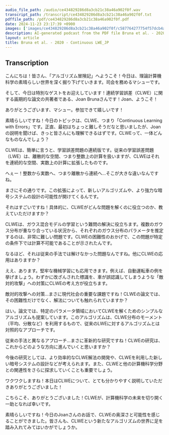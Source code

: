 ```yaml
---
audio_file_path: /audio/ce434829286d8a3cb21c38a46a902f0f.wav
transcript_path: /transcript/ce434829286d8a3cb21c38a46a902f0f.txt
pdffile_path: /pdf/ce434829286d8a3cb21c38a46a902f0f.pdf
date: 2024-11-23 23:17:39 +0900
images: ['images/ce434829286d8a3cb21c38a46a902f0f/c587764277754f57dcb4a53d7227bbfffd00a5286cccc6bd21af671c65210f9a.jpg', 'images/ce434829286d8a3cb21c38a46a902f0f/462e4e7975422b80d6261cd8eaf9846069b6ad1b445d148e99999943ea79c5a0.jpg', 'images/ce434829286d8a3cb21c38a46a902f0f/e44ee34b04ea83d980de1c99cacf1ca6dc978fb70a326ac1f876666d4d0b01d4.jpg']
description: AI-generated podcast from the PDF file Bruna et al. - 2020 - Continuous LWE_JP / ce434829286d8a3cb21c38a46a902f0f
layout: article
title: Bruna et al. - 2020 - Continuous LWE_JP
---
```


## Transcription
こんにちは！皆さん、「アルゴリズム冒険記」へようこそ！今日は、理論計算機科学の素晴らしい世界を深く掘り下げていきます。司会を務めるマシューです。

そして、今日は特別なゲストをお迎えしています！連続学習誤差（CLWE）に関する画期的な論文の共著者である、Joan Brunaさんです！Joan、ようこそ！

ありがとうございます、マシュー。参加できて嬉しいです！

素晴らしいですね！今日のトピックは、CLWE、つまり「Continuous Learning with Errors」です。正直、最初はちょっと難しそうだなと思いましたが、Joanの説明を聞けば、きっと皆さんにも理解できるはずです。CLWEって、一体どんなものなんでしょう？

CLWEは、簡単に言うと、学習誤差問題の連続版です。従来の学習誤差問題（LWE）は、離散的な空間、つまり整数上の計算を扱いますが、CLWEはそれを連続的な空間、実数上の計算に拡張したものです。

へぇー！整数から実数へ、つまり離散から連続へ…そこが大きな違いなんですね。

まさにその通りです。この拡張によって、新しいアルゴリズムや、より強力な暗号システムの設計の可能性が開けてくるんです。

それはすごいですね！具体的に、CLWEがどんな問題を解くのに役立つのか、教えていただけますか？

CLWEは、ガウス混合モデルの学習という難問の解決に役立ちます。複数のガウス分布が重なり合っている状況から、それぞれのガウス分布のパラメータを推定するのは、非常に難しい問題です。CLWEの困難性のおかげで、この問題が特定の条件下では計算不可能であることが示されたんです。

なるほど、それは従来の手法では解けなかった問題なんですね。他にCLWEの応用はありますか？

ええ、あります。堅牢な機械学習にも応用できます。例えば、自動運転車の例を挙げましょう。わずかに改ざんされた標識を、車が誤認識してしまうような「敵対的攻撃」への対策にCLWEの考え方が役立ちます。

敵対的攻撃への対策…まさに現代社会の重要な課題ですね！CLWEの論文では、その困難性だけでなく、解法についても触れられていますか？

はい。論文では、特定のパラメータ領域においてCLWEを解くためのシンプルなアルゴリズムも提案しています。このアルゴリズムは、CLWE分布のモーメント（平均、分散など）を利用するもので、従来のLWEに対するアルゴリズムとは対照的なアプローチです。

従来の手法と異なるアプローチ…まさに革新的な研究ですね！CLWEの研究は、これからどのような方向に進んでいくと思いますか？

今後の研究としては、より効率的なCLWE解法の開発や、CLWEを利用した新しい暗号システムの設計などが考えられます。また、CLWEと他の計算機科学分野との関連性をさらに探求していくことも重要でしょう。

ワクワクしますね！本日はCLWEについて、とても分かりやすく説明していただきありがとうございました！

こちらこそ、ありがとうございました！CLWEが、計算機科学の未来を切り開く一助となれば幸いです。

素晴らしいですね！今日のJoanさんのお話で、CLWEの奥深さと可能性を感じることができました。皆さんも、CLWEという新たなアルゴリズムの世界に足を踏み入れてみてはいかがでしょうか。






